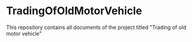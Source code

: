 # TradingOfOldMotorVehicle
This repository contains all documents of the project titled "Trading of old motor vehicle"
